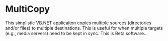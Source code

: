 # MultiCopy
This simplistic VB.NET applicaiton copies multiple sources (directories and/or files) to multiple destinations.
This is useful for when multiple targets (e.g., media servers) need to be kept in sync.
This is Beta software...
